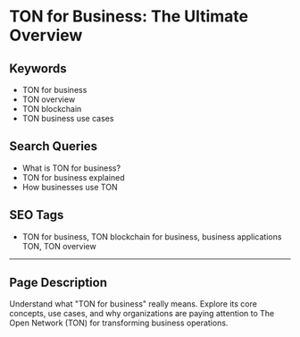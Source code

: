 # TON for Business: The Ultimate Overview

## Keywords
- TON for business
- TON overview
- TON blockchain
- TON business use cases

## Search Queries
- What is TON for business?
- TON for business explained
- How businesses use TON

## SEO Tags
- TON for business, TON blockchain for business, business applications TON, TON overview

---

## Page Description
Understand what "TON for business" really means. Explore its core concepts, use cases, and why organizations are paying attention to The Open Network (TON) for transforming business operations.